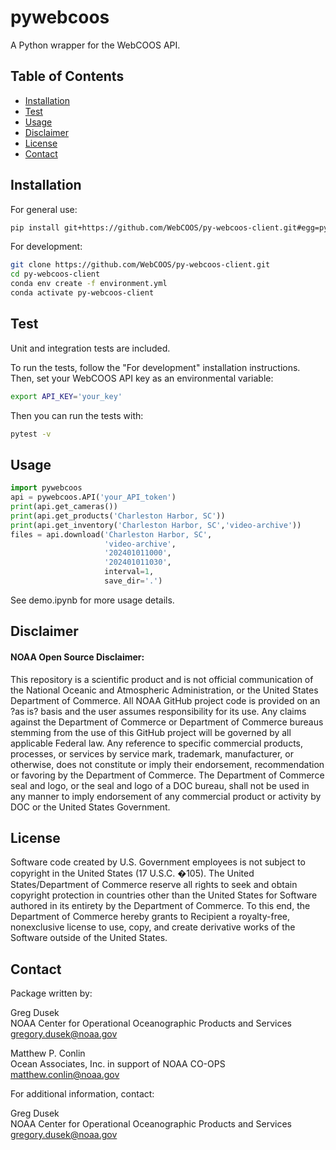 # pywebcoos

A Python wrapper for the WebCOOS API.


## Table of Contents
- [Installation](#installation)
- [Test](#test)
- [Usage](#usage)
- [Disclaimer](#disclaimer)
- [License](#license)
- [Contact](#contact)


## Installation

For general use:

```bash
pip install git+https://github.com/WebCOOS/py-webcoos-client.git#egg=pywebcoos
```

For development:

```bash
git clone https://github.com/WebCOOS/py-webcoos-client.git
cd py-webcoos-client
conda env create -f environment.yml
conda activate py-webcoos-client
```


## Test

Unit and integration tests are included. 

To run the tests, follow the "For development" installation instructions. Then, set your WebCOOS API key as an environmental variable:

```bash
export API_KEY='your_key'
```

Then you can run the tests with:

```bash
pytest -v
```

## Usage

```python
import pywebcoos
api = pywebcoos.API('your_API_token')
print(api.get_cameras())
print(api.get_products('Charleston Harbor, SC'))
print(api.get_inventory('Charleston Harbor, SC','video-archive'))
files = api.download('Charleston Harbor, SC',
                     'video-archive',
                     '202401011000',
                     '202401011030',
                     interval=1,
                     save_dir='.')
```

See demo.ipynb for more usage details.


## Disclaimer
#### NOAA Open Source Disclaimer:

This repository is a scientific product and is not official communication of the National Oceanic and Atmospheric Administration, or the United States Department of Commerce. All NOAA GitHub project code is provided on an ?as is? basis and the user assumes responsibility for its use. Any claims against the Department of Commerce or Department of Commerce bureaus stemming from the use of this GitHub project will be governed by all applicable Federal law. Any reference to specific commercial products, processes, or services by service mark, trademark, manufacturer, or otherwise, does not constitute or imply their endorsement, recommendation or favoring by the Department of Commerce. The Department of Commerce seal and logo, or the seal and logo of a DOC bureau, shall not be used in any manner to imply endorsement of any commercial product or activity by DOC or the United States Government.


## License

Software code created by U.S. Government employees is not subject to copyright in the United States (17 U.S.C. �105). The United States/Department of Commerce reserve all rights to seek and obtain copyright protection in countries other than the United States for Software authored in its entirety by the Department of Commerce. To this end, the Department of Commerce hereby grants to Recipient a royalty-free, nonexclusive license to use, copy, and create derivative works of the Software outside of the United States.


## Contact

Package written by:

Greg Dusek\
NOAA Center for Operational Oceanographic Products and Services\
gregory.dusek@noaa.gov

Matthew P. Conlin\
Ocean Associates, Inc. in support of NOAA CO-OPS\
matthew.conlin@noaa.gov


For additional information, contact:

Greg Dusek\
NOAA Center for Operational Oceanographic Products and Services\
gregory.dusek@noaa.gov







